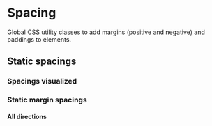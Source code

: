 # Spacing

Global CSS utility classes to add margins (positive and negative) and paddings to elements.

## Static spacings

### Spacings visualized

<Playground :childElementLayout="{spacing: 'inline'}">
  <div class="example-spacing-visual">
    <div class="p-spacing-pt-4 p-spacing-pr-4" />
  </div>
  <div class="example-spacing-visual">
    <div class="p-spacing-pt-8 p-spacing-pr-8" />
  </div>
  <div class="example-spacing-visual">
    <div class="p-spacing-pt-16 p-spacing-pr-16" />
  </div>
  <div class="example-spacing-visual">
    <div class="p-spacing-pt-24 p-spacing-pr-24" />
  </div>
  <div class="example-spacing-visual">
    <div class="p-spacing-pt-32 p-spacing-pr-32" />
  </div>
  <div class="example-spacing-visual">
    <div class="p-spacing-pt-40 p-spacing-pr-40" />
  </div>
  <div class="example-spacing-visual">
    <div class="p-spacing-pt-48 p-spacing-pr-48" />
  </div>
  <div class="example-spacing-visual">
    <div class="p-spacing-pt-56 p-spacing-pr-56" />
  </div>
  <div class="example-spacing-visual">
    <div class="p-spacing-pt-64 p-spacing-pr-64" />
  </div>
  <div class="example-spacing-visual">
    <div class="p-spacing-pt-72 p-spacing-pr-72" />
  </div>
  <div class="example-spacing-visual">
    <div class="p-spacing-pt-80 p-spacing-pr-80" />
  </div>
</Playground>

### Static margin spacings

#### All directions

<Playground>
  <div class="example-spacing">
    <div class="p-spacing-m-40" />
  </div>
</Playground>

#### Top

<Playground>
  <div class="example-spacing">
    <div class="p-spacing-mt-40" />
  </div>
</Playground>

#### Right

<Playground>
  <div class="example-spacing">
    <div class="p-spacing-mr-40" />
  </div>
</Playground>

#### Bottom

<Playground>
  <div class="example-spacing">
    <div class="p-spacing-mb-40" />
  </div>
</Playground>

#### Left

<Playground>
  <div class="example-spacing">
    <div class="p-spacing-ml-40" />
  </div>
</Playground>

---

### Static negative margin spacings

#### All directions

<Playground>
  <div class="example-spacing negative">
    <div class="p-spacing-m-n-40" />
  </div>
</Playground>

#### Top

<Playground>
  <div class="example-spacing negative">
    <div class="p-spacing-m-nt-40" />
  </div>
</Playground>

#### Right

<Playground>
  <div class="example-spacing negative">
    <div class="p-spacing-m-nr-40" />
  </div>
</Playground>

#### Bottom

<Playground>
  <div class="example-spacing negative">
    <div class="p-spacing-m-nb-40" />
  </div>
</Playground>

#### Left

<Playground>
  <div class="example-spacing negative">
    <div class="p-spacing-m-nl-40" />
  </div>
</Playground>

---

### Static padding spacings

#### All directions

<Playground>
  <div class="example-spacing">
    <div class="p-spacing-p-40"/>
  </div>
</Playground>

#### Top

<Playground>
  <div class="example-spacing">
    <div class="p-spacing-pt-40"/>
  </div>
</Playground>

#### Right

<Playground>
<div class="example-spacing">
  <div class="p-spacing-pr-40"/>
</div>
</Playground>

#### Bottom

<Playground>
  <div class="example-spacing">
    <div class="p-spacing-pb-40"/>
  </div>
</Playground>

#### Left

<Playground>
  <div class="example-spacing">
    <div class="p-spacing-pl-40"/>
  </div>
</Playground>

--- 

### Usage
Static spacings can be used as `padding` or `margin` by a CSS utility class on the element itself.

**Given values are:**

`0 | 4 | 8 | 16 | 24 | 32 | 40 | 48 | 56 | 64 | 72 | 80`

**Possible class names for margin spacings (where {v} is the spacing value):**
* `p-spacing-m-{v}` => margin (all 4 directions)
* `p-spacing-mt-{v}` => margin-top
* `p-spacing-mr-{v}` => margin-right
* `p-spacing-mb-{v}` => margin-bottom
* `p-spacing-ml-{v}` => margin-left
* `p-spacing-m-n-{v}` => negative margin (all 4 directions)
* `p-spacing-m-nt-{v}` => negative margin-top
* `p-spacing-m-nr-{v}` => negative margin-right
* `p-spacing-m-nb-{v}` => negative margin-bottom
* `p-spacing-m-nl-{v}` => negative margin-left
* `p-spacing-mt-auto` => margin-top "auto"
* `p-spacing-mr-auto` => margin-right "auto"
* `p-spacing-mb-auto` => margin-bottom "auto"
* `p-spacing-ml-auto` => margin-left "auto"

**Possible class names for padding spacings (where {v} is the spacing value):**
* `p-spacing-p-{v}` => padding (all 4 directions)
* `p-spacing-pt-{v}` => padding-top
* `p-spacing-pr-{v}` => padding-right
* `p-spacing-pb-{v}` => padding-bottom
* `p-spacing-pl-{v}` => padding-left

---

## Responsive spacings
Responsive spacings adapt their spacing value automatically with predefined sizes regarding to major breakpoints. On smaller viewports they decrease, on bigger screens they increase.

### Spacings visualized

<Playground :childElementLayout="{spacing: 'inline'}">
  <div class="example-spacing-visual">
    <div class="p-spacing-pt-a p-spacing-pr-a" />
  </div>
  <div class="example-spacing-visual">
    <div class="p-spacing-pt-b p-spacing-pr-b" />
  </div>
  <div class="example-spacing-visual">
    <div class="p-spacing-pt-c p-spacing-pr-c" />
  </div>
  <div class="example-spacing-visual">
    <div class="p-spacing-pt-d p-spacing-pr-d" />
  </div>
  <div class="example-spacing-visual">
    <div class="p-spacing-pt-e p-spacing-pr-e" />
  </div>
  <div class="example-spacing-visual">
    <div class="p-spacing-pt-f p-spacing-pr-f" />
  </div>
  <div class="example-spacing-visual">
    <div class="p-spacing-pt-g p-spacing-pr-g" />
  </div>
</Playground>

### Responsive margin spacings

#### All directions

<Playground>
  <div class="example-spacing">
    <div class="p-spacing-m-d" />
  </div>
</Playground>

#### Top

<Playground>
  <div class="example-spacing">
    <div class="p-spacing-mt-d" />
  </div>
</Playground>

#### Right

<Playground>
  <div class="example-spacing">
    <div class="p-spacing-mr-d" />
  </div>
</Playground>

#### Bottom

<Playground>
  <div class="example-spacing">
    <div class="p-spacing-mb-d" />
  </div>
</Playground>

#### Left

<Playground>
  <div class="example-spacing">
    <div class="p-spacing-ml-d" />
  </div>
</Playground>

---

### Responsive negative margin spacings

#### All directions

<Playground>
  <div class="example-spacing negative-responsive">
    <div class="p-spacing-m-n-d" />
  </div>
</Playground>

#### Top

<Playground>
  <div class="example-spacing negative-responsive">
    <div class="p-spacing-m-nt-d" />
  </div>
</Playground>

#### Right

<Playground>
  <div class="example-spacing negative-responsive">
    <div class="p-spacing-m-nr-d" />
  </div>
</Playground>

#### Bottom

<Playground>
  <div class="example-spacing negative-responsive">
    <div class="p-spacing-m-nb-d" />
  </div>
</Playground>

#### Left

<Playground>
  <div class="example-spacing negative-responsive">
    <div class="p-spacing-m-nl-d" />
  </div>
</Playground>

---

### Responsive padding spacings

#### All directions

<Playground>
  <div class="example-spacing">
    <div class="p-spacing-p-d"/>
  </div>
</Playground>

#### Top

<Playground>
  <div class="example-spacing">
    <div class="p-spacing-pt-d"/>
  </div>
</Playground>

#### Right

<Playground>
  <div class="example-spacing">
    <div class="p-spacing-pr-d"/>
  </div>
</Playground>

#### Bottom

<Playground>
  <div class="example-spacing">
    <div class="p-spacing-pb-d"/>
  </div>
</Playground>

#### Left

<Playground>
  <div class="example-spacing">
    <div class="p-spacing-pl-d"/>
  </div>
</Playground>

--- 

### Usage
Responsive spacings can be used to achieve different spacings on predefined major viewport sizes, e.g. to equalize overall white space between elements. They can be used as a CSS utility class on the element itself.

**Given values are:**

`"a" | "b" | "c" | "d" | "e" | "f" | "g"`

**Possible class names (where {v} is the spacing value):**
* `p-spacing-m-{v}` => margin (all 4 directions)
* `p-spacing-mt-{v}` => margin-top
* `p-spacing-mr-{v}` => margin-right
* `p-spacing-mb-{v}` => margin-bottom
* `p-spacing-ml-{v}` => margin-left
* `p-spacing-m-n-{v}` => negative margin (all 4 directions)
* `p-spacing-m-nt-{v}` => negative margin-top
* `p-spacing-m-nr-{v}` => negative margin-right
* `p-spacing-m-nb-{v}` => negative margin-bottom
* `p-spacing-m-nl-{v}` => negative margin-left
* `p-spacing-p-{v}` => padding (all 4 directions)
* `p-spacing-pt-{v}` => padding-top
* `p-spacing-pr-{v}` => padding-right
* `p-spacing-pb-{v}` => padding-bottom
* `p-spacing-pl-{v}` => padding-left

--- 

## Responsive zero spacings defined by breakpoints
In some cases spacings need to be set to zero to delete unwanted spacings for a specific breakpoint (e.g. by changing major layout from desktop to mobile).
To achieve highest flexibility, breakpoint behaviour can set **from** a `min` breakpoint value and also **to** a `max` breakpoint value. This means that zero spacings can be defined from breakpoint `xxs` to the max value given in the class name and also from the min value in the class name to breakpoint `xxl` (@see `min` and `max` identifiers in the class name).

**Example**:  
`p-spacing-m-0-max-s` => zero value (of margin) is set until breakpoint `s` is reached, the the other value takes care of your spacing on wider viewports.  
`p-spacing-m-0-min-s` => zero value (of margin) is set after breakpoint `s` is reached, the the other value takes care of your spacing on smaller viewports.

### Zero margin spacings defined by breakpoints for static spacings

#### Reset margin-top until breakpoint "s"

<Playground>
  <div class="example-spacing">
    <div class="p-spacing-mt-0-max-s p-spacing-mt-40" />
  </div>
</Playground>

#### Reset margin-top from breakpoint "s"

<Playground>
  <div class="example-spacing">
    <div class="p-spacing-mt-0-min-s p-spacing-mt-40" />
  </div>
</Playground>

### Zero padding spacings defined by breakpoints for static spacings

#### Reset padding-top to max breakpoint "s"

<Playground>
  <div class="example-spacing">
    <div class="p-spacing-pt-0-max-s p-spacing-pt-40" />
  </div>
</Playground>

#### Reset padding-top from min breakpoint "s"

<Playground>
  <div class="example-spacing">
    <div class="p-spacing-pt-0-min-s p-spacing-pt-40" />
  </div>
</Playground>

### Zero padding spacings defined by breakpoints for responsive spacings

#### Reset margin-top to max breakpoint "s"

<Playground>
  <div class="example-spacing">
    <div class="p-spacing-mt-0-max-s p-spacing-mt-d" />
  </div>
</Playground>

#### Reset margin-top from min breakpoint "s"

<Playground>
  <div class="example-spacing">
    <div class="p-spacing-mt-0-min-s p-spacing-mt-d" />
  </div>
</Playground>

#### Reset padding-top to max breakpoint "s"

<Playground>
  <div class="example-spacing">
    <div class="p-spacing-pt-0-max-s p-spacing-pt-d" />
  </div>
</Playground>

#### Reset padding-top from min breakpoint "s"

<Playground>
  <div class="example-spacing">
    <div class="p-spacing-pt-0-min-s p-spacing-pt-d" />
  </div>
</Playground>

<style scoped lang="scss">
  @import '~@porscheui/ui-kit-scss-utils/index';
  
  $color-blue-1: lightskyblue;
  $color-blue-2: deepskyblue;
  $color-blue-3: dodgerblue;
  $color-blue-4: royalblue;
  
  .example-spacing-visual {
    display: inline-flex;

    > div {
      background-color: $color-blue-1;
      width: fit-content;
    }
  }

  .example-spacing {
    display: inline-block;
    vertical-align: top;
    background-color: $color-blue-1;

    &.negative {
      padding: $p-spacing-40;
    }

    &.negative-responsive {
      @include p-spacing-d('padding');

      > [class*='p-spacing-'] {
        width: 2 * $p-spacing-d;
        height: 2 * $p-spacing-d;

        @include breakpoint('s') {
          width: 2 * $p-spacing-d-s;
          height: 2 * $p-spacing-d-s;
        }
        @include breakpoint('m') {
          width: 2 * $p-spacing-d-m;
          height: 2 * $p-spacing-d-m;
        }
        @include breakpoint('l') {
          width: 2 * $p-spacing-d-l;
          height: 2 * $p-spacing-d-l;
        }
        @include breakpoint('xl') {
          width: 2 * $p-spacing-d-xl;
          height: 2 * $p-spacing-d-xl;
        }
      }
    }

    [class*='p-spacing-'] {
      position: relative;
      width: $p-spacing-80;
      height: $p-spacing-80;

      &::before {
        content: '';
        display: block;
        width: 100%;
        height: 100%;
        background-color: $color-blue-2;
      }
    }
  }
</style>